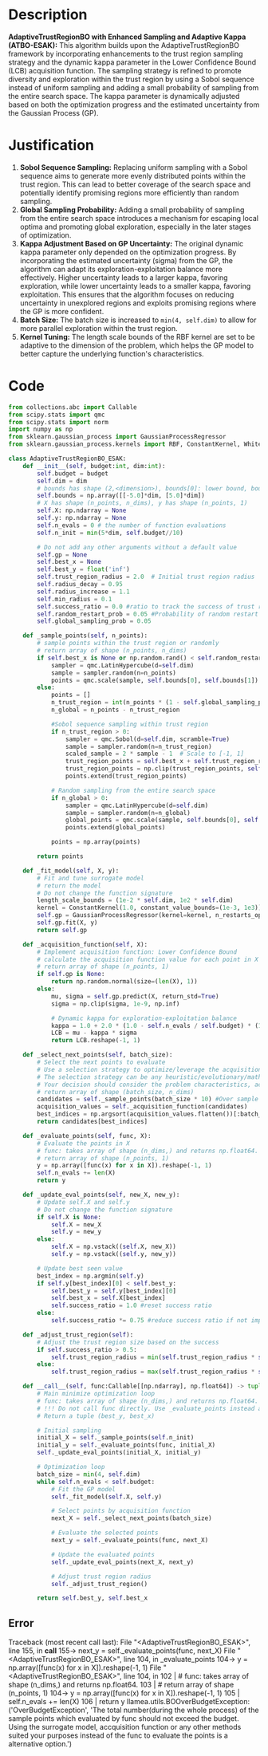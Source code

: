 # Description
**AdaptiveTrustRegionBO with Enhanced Sampling and Adaptive Kappa (ATBO-ESAK):** This algorithm builds upon the AdaptiveTrustRegionBO framework by incorporating enhancements to the trust region sampling strategy and the dynamic kappa parameter in the Lower Confidence Bound (LCB) acquisition function. The sampling strategy is refined to promote diversity and exploration within the trust region by using a Sobol sequence instead of uniform sampling and adding a small probability of sampling from the entire search space. The kappa parameter is dynamically adjusted based on both the optimization progress and the estimated uncertainty from the Gaussian Process (GP).

# Justification
1.  **Sobol Sequence Sampling:** Replacing uniform sampling with a Sobol sequence aims to generate more evenly distributed points within the trust region. This can lead to better coverage of the search space and potentially identify promising regions more efficiently than random sampling.
2.  **Global Sampling Probability:** Adding a small probability of sampling from the entire search space introduces a mechanism for escaping local optima and promoting global exploration, especially in the later stages of optimization.
3.  **Kappa Adjustment Based on GP Uncertainty:** The original dynamic kappa parameter only depended on the optimization progress. By incorporating the estimated uncertainty (sigma) from the GP, the algorithm can adapt its exploration-exploitation balance more effectively. Higher uncertainty leads to a larger kappa, favoring exploration, while lower uncertainty leads to a smaller kappa, favoring exploitation. This ensures that the algorithm focuses on reducing uncertainty in unexplored regions and exploits promising regions where the GP is more confident.
4.  **Batch Size:** The batch size is increased to `min(4, self.dim)` to allow for more parallel exploration within the trust region.
5.  **Kernel Tuning:** The length scale bounds of the RBF kernel are set to be adaptive to the dimension of the problem, which helps the GP model to better capture the underlying function's characteristics.

# Code
```python
from collections.abc import Callable
from scipy.stats import qmc
from scipy.stats import norm
import numpy as np
from sklearn.gaussian_process import GaussianProcessRegressor
from sklearn.gaussian_process.kernels import RBF, ConstantKernel, WhiteKernel

class AdaptiveTrustRegionBO_ESAK:
    def __init__(self, budget:int, dim:int):
        self.budget = budget
        self.dim = dim
        # bounds has shape (2,<dimension>), bounds[0]: lower bound, bounds[1]: upper bound
        self.bounds = np.array([[-5.0]*dim, [5.0]*dim])
        # X has shape (n_points, n_dims), y has shape (n_points, 1)
        self.X: np.ndarray = None
        self.y: np.ndarray = None
        self.n_evals = 0 # the number of function evaluations
        self.n_init = min(5*dim, self.budget//10)

        # Do not add any other arguments without a default value
        self.gp = None
        self.best_x = None
        self.best_y = float('inf')
        self.trust_region_radius = 2.0  # Initial trust region radius
        self.radius_decay = 0.95
        self.radius_increase = 1.1
        self.min_radius = 0.1
        self.success_ratio = 0.0 #ratio to track the success of trust region
        self.random_restart_prob = 0.05 #Probability of random restart
        self.global_sampling_prob = 0.05

    def _sample_points(self, n_points):
        # sample points within the trust region or randomly
        # return array of shape (n_points, n_dims)
        if self.best_x is None or np.random.rand() < self.random_restart_prob:
            sampler = qmc.LatinHypercube(d=self.dim)
            sample = sampler.random(n=n_points)
            points = qmc.scale(sample, self.bounds[0], self.bounds[1])
        else:
            points = []
            n_trust_region = int(n_points * (1 - self.global_sampling_prob))
            n_global = n_points - n_trust_region

            #Sobol sequence sampling within trust region
            if n_trust_region > 0:
                sampler = qmc.Sobol(d=self.dim, scramble=True)
                sample = sampler.random(n=n_trust_region)
                scaled_sample = 2 * sample - 1  # Scale to [-1, 1]
                trust_region_points = self.best_x + self.trust_region_radius * scaled_sample
                trust_region_points = np.clip(trust_region_points, self.bounds[0], self.bounds[1])
                points.extend(trust_region_points)

            # Random sampling from the entire search space
            if n_global > 0:
                sampler = qmc.LatinHypercube(d=self.dim)
                sample = sampler.random(n=n_global)
                global_points = qmc.scale(sample, self.bounds[0], self.bounds[1])
                points.extend(global_points)

            points = np.array(points)

        return points

    def _fit_model(self, X, y):
        # Fit and tune surrogate model
        # return the model
        # Do not change the function signature
        length_scale_bounds = (1e-2 * self.dim, 1e2 * self.dim)
        kernel = ConstantKernel(1.0, constant_value_bounds=(1e-3, 1e3)) * RBF(length_scale=1.0, length_scale_bounds=length_scale_bounds) + WhiteKernel(noise_level=1e-5, noise_level_bounds=(1e-10, 1e+1))
        self.gp = GaussianProcessRegressor(kernel=kernel, n_restarts_optimizer=3, alpha=1e-6)
        self.gp.fit(X, y)
        return self.gp

    def _acquisition_function(self, X):
        # Implement acquisition function: Lower Confidence Bound
        # calculate the acquisition function value for each point in X
        # return array of shape (n_points, 1)
        if self.gp is None:
            return np.random.normal(size=(len(X), 1))
        else:
            mu, sigma = self.gp.predict(X, return_std=True)
            sigma = np.clip(sigma, 1e-9, np.inf)

            # Dynamic kappa for exploration-exploitation balance
            kappa = 1.0 + 2.0 * (1.0 - self.n_evals / self.budget) * (1 + np.mean(sigma))  # Reduce kappa over time, increase with uncertainty
            LCB = mu - kappa * sigma
            return LCB.reshape(-1, 1)

    def _select_next_points(self, batch_size):
        # Select the next points to evaluate
        # Use a selection strategy to optimize/leverage the acquisition function
        # The selection strategy can be any heuristic/evolutionary/mathematical/hybrid methods.
        # Your decision should consider the problem characteristics, acquisition function, and the computational efficiency.
        # return array of shape (batch_size, n_dims)
        candidates = self._sample_points(batch_size * 10) #Over sample
        acquisition_values = self._acquisition_function(candidates)
        best_indices = np.argsort(acquisition_values.flatten())[:batch_size]  # Select top batch_size
        return candidates[best_indices]

    def _evaluate_points(self, func, X):
        # Evaluate the points in X
        # func: takes array of shape (n_dims,) and returns np.float64.
        # return array of shape (n_points, 1)
        y = np.array([func(x) for x in X]).reshape(-1, 1)
        self.n_evals += len(X)
        return y

    def _update_eval_points(self, new_X, new_y):
        # Update self.X and self.y
        # Do not change the function signature
        if self.X is None:
            self.X = new_X
            self.y = new_y
        else:
            self.X = np.vstack((self.X, new_X))
            self.y = np.vstack((self.y, new_y))

        # Update best seen value
        best_index = np.argmin(self.y)
        if self.y[best_index][0] < self.best_y:
            self.best_y = self.y[best_index][0]
            self.best_x = self.X[best_index]
            self.success_ratio = 1.0 #reset success ratio
        else:
            self.success_ratio *= 0.75 #reduce success ratio if not improving

    def _adjust_trust_region(self):
        # Adjust the trust region size based on the success
        if self.success_ratio > 0.5:
            self.trust_region_radius = min(self.trust_region_radius * self.radius_increase, 5.0)
        else:
            self.trust_region_radius = max(self.trust_region_radius * self.radius_decay, self.min_radius)

    def __call__(self, func:Callable[[np.ndarray], np.float64]) -> tuple[np.float64, np.array]:
        # Main minimize optimization loop
        # func: takes array of shape (n_dims,) and returns np.float64.
        # !!! Do not call func directly. Use _evaluate_points instead and be aware of the budget when calling it. !!!
        # Return a tuple (best_y, best_x)

        # Initial sampling
        initial_X = self._sample_points(self.n_init)
        initial_y = self._evaluate_points(func, initial_X)
        self._update_eval_points(initial_X, initial_y)

        # Optimization loop
        batch_size = min(4, self.dim)
        while self.n_evals < self.budget:
            # Fit the GP model
            self._fit_model(self.X, self.y)

            # Select points by acquisition function
            next_X = self._select_next_points(batch_size)

            # Evaluate the selected points
            next_y = self._evaluate_points(func, next_X)

            # Update the evaluated points
            self._update_eval_points(next_X, next_y)

            # Adjust trust region radius
            self._adjust_trust_region()

        return self.best_y, self.best_x
```
## Error
 Traceback (most recent call last):
  File "<AdaptiveTrustRegionBO_ESAK>", line 155, in __call__
 155->             next_y = self._evaluate_points(func, next_X)
  File "<AdaptiveTrustRegionBO_ESAK>", line 104, in _evaluate_points
 104->         y = np.array([func(x) for x in X]).reshape(-1, 1)
  File "<AdaptiveTrustRegionBO_ESAK>", line 104, in <listcomp>
 102 |         # func: takes array of shape (n_dims,) and returns np.float64.
 103 |         # return array of shape (n_points, 1)
 104->         y = np.array([func(x) for x in X]).reshape(-1, 1)
 105 |         self.n_evals += len(X)
 106 |         return y
llamea.utils.BOOverBudgetException: ('OverBudgetException', 'The total number(during the whole process) of the sample points which evaluated by func should not exceed the budget. Using the surrogate model, accquisition function or any other methods suited your purposes instead of the func to evaluate the points is a alternative option.')

